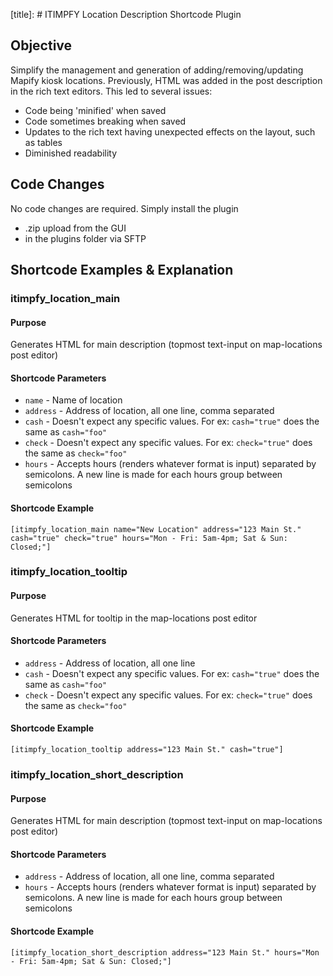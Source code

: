 [title]: # ITIMPFY Location Description Shortcode Plugin

## Objective
Simplify the management and generation of adding/removing/updating Mapify kiosk locations.
Previously, HTML was added in the post description in the rich text editors. This led to several issues:
- Code being 'minified' when saved
- Code sometimes breaking when saved
- Updates to the rich text having unexpected effects on the layout, such as tables
- Diminished readability

## Code Changes
No code changes are required. Simply install the plugin
- .zip upload from the GUI
- in the plugins folder via SFTP

## Shortcode Examples & Explanation

### itimpfy_location_main

#### Purpose
Generates HTML for main description (topmost text-input on map-locations post editor)

#### Shortcode Parameters
- `name` - Name of location
- `address` - Address of location, all one line, comma separated
- `cash` - Doesn't expect any specific values. For ex: `cash="true"` does the same as `cash="foo"`
- `check` - Doesn't expect any specific values. For ex: `check="true"` does the same as `check="foo"`
- `hours` - Accepts hours (renders whatever format is input) separated by semicolons. A new line is made for each hours group between semicolons

#### Shortcode Example
`[itimpfy_location_main name="New Location" address="123 Main St." cash="true" check="true" hours="Mon - Fri: 5am-4pm; Sat & Sun: Closed;"]`


### itimpfy_location_tooltip

#### Purpose
Generates HTML for tooltip in the map-locations post editor

#### Shortcode Parameters
- `address` - Address of location, all one line
- `cash` - Doesn't expect any specific values. For ex: `cash="true"` does the same as `cash="foo"`
- `check` - Doesn't expect any specific values. For ex: `check="true"` does the same as `check="foo"`

#### Shortcode Example
`[itimpfy_location_tooltip address="123 Main St." cash="true"]`

### itimpfy_location_short_description

#### Purpose
Generates HTML for main description (topmost text-input on map-locations post editor)

#### Shortcode Parameters
- `address` - Address of location, all one line, comma separated
- `hours` - Accepts hours (renders whatever format is input) separated by semicolons. A new line is made for each hours group between semicolons

#### Shortcode Example
`[itimpfy_location_short_description address="123 Main St." hours="Mon - Fri: 5am-4pm; Sat & Sun: Closed;"]`
